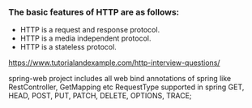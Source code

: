 ### The basic features of HTTP are as follows:

* HTTP is a request and response protocol.
* HTTP is a media independent protocol.
* HTTP is a stateless protocol.

https://www.tutorialandexample.com/http-interview-questions/

spring-web project includes all web bind annotations of spring like RestController, GetMapping etc
RequestType supported in spring
    GET,
    HEAD,
    POST,
    PUT,
    PATCH,
    DELETE,
    OPTIONS,
    TRACE;

